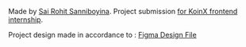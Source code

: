 Made by [Sai Rohit Sanniboyina](https://www.linkedin.com/in/sai-rohit-sanniboyina-7a93aa224/).
Project submission [for KoinX frontend internship](https://koinx.notion.site/KoinX-Frontend-Intern-Assignment-8d58a764615d445087b666bf0f6daf4a).

Project design made in accordance to : [Figma Design File](https://www.figma.com/file/VRj5MqVPoQdj5N7AwmYc98?embed_host=notion&kind=file&mode=design&node-id=0-1&t=x8gdUiF5gA3sjRd3-0&type=design&viewer=1)